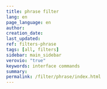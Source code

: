 ```yaml
---
title: phrase filter
lang: en
page_language: en
author:
creation_date:
last_updated:
ref: filters-phrase
tags: [all, filters]
sidebar: main_sidebar
verovio: "true"
keywords: interface commands 
summary: 
permalink: /filter/phrase/index.html
---
```










